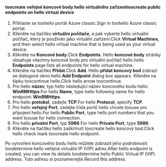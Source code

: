 #### <a name="toocreate-public-endpoints-on-hello-virtual-device"></a><span data-ttu-id="b2c48-101">toocreate veřejné koncové body hello virtuálního zařízení</span><span class="sxs-lookup"><span data-stu-id="b2c48-101">toocreate public endpoints on hello virtual device</span></span>

1. <span data-ttu-id="b2c48-102">Přihlaste se toohello portál Azure classic.</span><span class="sxs-lookup"><span data-stu-id="b2c48-102">Sign in toohello Azure classic portal.</span></span>
2. <span data-ttu-id="b2c48-103">Klikněte na tlačítko **virtuální počítače**, a pak vyberte hello virtuální počítač, který je používán jako virtuální zařízení.</span><span class="sxs-lookup"><span data-stu-id="b2c48-103">Click **Virtual Machines**, and then select hello virtual machine that is being used as your virtual device.</span></span>
3. <span data-ttu-id="b2c48-104">Klikněte na **Koncové body**.</span><span class="sxs-lookup"><span data-stu-id="b2c48-104">Click **Endpoints**.</span></span> <span data-ttu-id="b2c48-105">Hello **koncové body** stránky obsahuje všechny koncové body pro virtuální počítač hello.</span><span class="sxs-lookup"><span data-stu-id="b2c48-105">hello **Endpoints** page lists all endpoints for hello virtual machine.</span></span>
4. <span data-ttu-id="b2c48-106">Klikněte na tlačítko **Přidat**.</span><span class="sxs-lookup"><span data-stu-id="b2c48-106">Click **Add**.</span></span> <span data-ttu-id="b2c48-107">Hello **přidat koncový bod** zobrazí se dialogové okno.</span><span class="sxs-lookup"><span data-stu-id="b2c48-107">hello **Add Endpoint** dialog box appears.</span></span> <span data-ttu-id="b2c48-108">Klikněte na šipku toocontinue hello.</span><span class="sxs-lookup"><span data-stu-id="b2c48-108">Click hello arrow toocontinue.</span></span>
5. <span data-ttu-id="b2c48-109">Pro hello **název**, typ hello následující název koncového bodu hello: **WinRMHttps**.</span><span class="sxs-lookup"><span data-stu-id="b2c48-109">For hello **Name**, type hello following name for hello endpoint: **WinRMHttps**.</span></span>
6. <span data-ttu-id="b2c48-110">Pro hello **protokol**, zadejte **TCP**.</span><span class="sxs-lookup"><span data-stu-id="b2c48-110">For hello **Protocol**, specify **TCP**.</span></span>
7. <span data-ttu-id="b2c48-111">Pro hello **veřejný Port**, zadejte čísla portů hello chcete toouse pro připojení hello.</span><span class="sxs-lookup"><span data-stu-id="b2c48-111">For hello **Public Port**, type hello port numbers that you want toouse for hello connection.</span></span>
8. <span data-ttu-id="b2c48-112">Pro hello **privátní Port**, typ **5986**.</span><span class="sxs-lookup"><span data-stu-id="b2c48-112">For hello **Private Port**, type **5986**.</span></span>
9. <span data-ttu-id="b2c48-113">Klikněte na tlačítko hello zaškrtnutí toocreate hello koncový bod.</span><span class="sxs-lookup"><span data-stu-id="b2c48-113">Click hello check mark toocreate hello endpoint.</span></span>

<span data-ttu-id="b2c48-114">Po vytvoření koncového bodu hello můžete zobrazit jeho podrobnosti toodetermine hello veřejná virtuální IP (VIP) adres.</span><span class="sxs-lookup"><span data-stu-id="b2c48-114">After hello endpoint is created, you can view its details toodetermine hello Public Virtual IP (VIP) address.</span></span> <span data-ttu-id="b2c48-115">Tuto adresu si poznamenejte.</span><span class="sxs-lookup"><span data-stu-id="b2c48-115">Record this address.</span></span>


